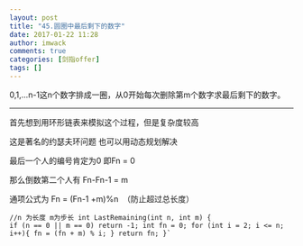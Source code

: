 ```yaml
---
layout: post
title: "45.圆圈中最后剩下的数字"
date: 2017-01-22 11:28
author: imwack
comments: true
categories: [剑指offer]
tags: []
---
```

0,1,...n-1这n个数字排成一圈，从0开始每次删除第m个数字求最后剩下的数字。

<hr />

首先想到用环形链表来模拟这个过程，但是复杂度较高

这是著名的约瑟夫环问题 也可以用动态规划解决

最后一个人的编号肯定为0 即Fn = 0

那么倒数第二个人有 Fn-Fn-1 = m

通项公式为 Fn = (Fn-1 +m)%n  （防止超过总长度）


<code class="">//n 为长度  m为步长
    int LastRemaining(int n, int m)
    {
        if (n == 0 || m == 0)
            return -1;
        int fn = 0;
        for (int i = 2; i &lt;= n; i++){
            fn = (fn + m) % i;
        }
        return fn;
    }`

&nbsp;

